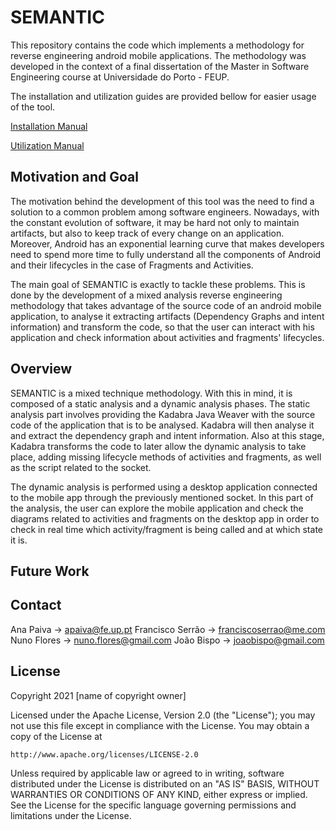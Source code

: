 # SEMANTIC
This repository contains the code which implements a methodology for reverse engineering android mobile applications. The methodology was developed in the context of a final dissertation of the Master in Software Engineering course at Universidade do Porto - FEUP.

The installation and utilization guides are provided bellow for easier usage of the tool.

[Installation Manual](Manuals/InstallationManual.md)

[Utilization Manual](Manuals/UserManual.md)



## Motivation and Goal

The motivation behind the development of this tool was the need to find a solution to a common problem among software engineers. Nowadays, with the constant evolution of software, it may be hard not only to maintain artifacts, but also to keep track of every change on an application. Moreover, Android has an exponential learning curve that makes developers need to spend more time to fully understand all the components of Android and their lifecycles in the case of Fragments and Activities. 

The main goal of SEMANTIC is exactly to tackle these problems. This is done by the development of a mixed analysis reverse engineering methodology that takes advantage of the source code of an android mobile application, to analyse it extracting artifacts (Dependency Graphs and intent information) and transform the code, so that the user can interact with his application and check information about activities and fragments' lifecycles. 


## Overview

SEMANTIC is a mixed technique methodology. With this in mind, it is composed of a static analysis and a dynamic analysis phases. The static analysis part involves providing the Kadabra Java Weaver with the source code of the application that is to be analysed. Kadabra will then analyse it and extract the dependency graph and intent information. Also at this stage, Kadabra transforms the code to later allow the dynamic analysis to take place, adding missing lifecycle methods of activities and fragments, as well as the script related to the socket.

The dynamic analysis is performed using a desktop application connected to the mobile app through the previously mentioned socket. In this part of the analysis, the user can explore the mobile application and check the diagrams related to activities and fragments on the desktop app in order to check in real time which activity/fragment is being called and at which state it is.


## Future Work


## Contact

Ana Paiva -> apaiva@fe.up.pt
Francisco Serrão -> franciscoserrao@me.com
Nuno Flores -> nuno.flores@gmail.com
João Bispo -> joaobispo@gmail.com 

## License

Copyright 2021 [name of copyright owner]

Licensed under the Apache License, Version 2.0 (the "License");
you may not use this file except in compliance with the License.
You may obtain a copy of the License at

    http://www.apache.org/licenses/LICENSE-2.0

Unless required by applicable law or agreed to in writing, software
distributed under the License is distributed on an "AS IS" BASIS,
WITHOUT WARRANTIES OR CONDITIONS OF ANY KIND, either express or implied.
See the License for the specific language governing permissions and
limitations under the License.

